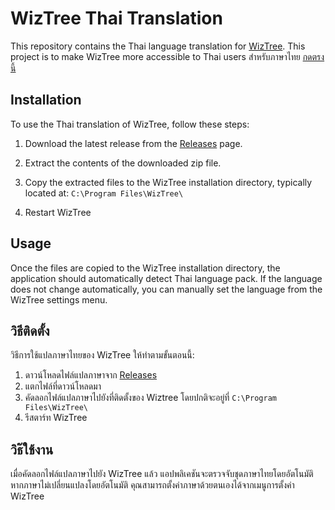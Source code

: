 # WizTree Thai Translation

This repository contains the Thai language translation for [WizTree](https://diskanalyzer.com/). This project is to make WizTree more accessible to Thai users 
สำหรับภาษาไทย [กดตรงนี้](#วิธีติดตั้ง)


## Installation 

To use the Thai translation of WizTree, follow these steps:

1. Download the latest release from the [Releases](https://github.com/shadowsnow124/Wiztree-Thai-Translation/releases) page.

   
2. Extract the contents of the downloaded zip file.
   
3. Copy the extracted files to the WizTree installation directory, typically located at: `C:\Program Files\WizTree\`
   
4. Restart WizTree
   
## Usage

Once the files are copied to the WizTree installation directory, the application should automatically detect Thai language pack. If the language does not change automatically, you can manually set the language from the WizTree settings menu.

## วิธีติดตั้ง
วิธีการใช้แปลภาษาไทยของ WizTree ให้ทำตามขั้นตอนนี้:

1. ดาวน์โหลดไฟล์แปลภาษาจาก [Releases](https://github.com/shadowsnow124/Wiztree-Thai-Translation/releases)
2. แตกไฟล์ที่ดาวน์โหลดมา
3. คัดลอกไฟล์แปลภาษาไปยังที่ติดตั้งของ Wiztree โดยปกติจะอยู่ที่ `C:\Program Files\WizTree\`
4. รีสตาร์ท WizTree

## วิธ๊ใช้งาน
เมื่อคัดลอกไฟล์แปลภาษาไปยัง WizTree แล้ว แอปพลิเคชันจะตรวจจับชุดภาษาไทยโดยอัตโนมัติ หากภาษาไม่เปลี่ยนแปลงโดยอัตโนมัติ คุณสามารถตั้งค่าภาษาด้วยตนเองได้จากเมนูการตั้งค่า WizTree



